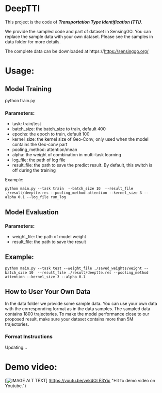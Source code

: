 # DeepTTI

This project is the code of ***Transportation Type Identification (TTI)***.

We provide the sampled code and part of dataset in SensingGO. You can replace the sample data with your own dataset.
Please see the samples in data folder for more details.

The complete data can be downloaded at 
https://https://sensinggo.org/

# Usage:

## Model Training
python train.py

### Parameters:

* task: train/test
* batch_size: the batch_size to train, default 400
* epochs: the epoch to train, default 100
* kernel_size: the kernel size of Geo-Conv, only used when the model contains the Geo-conv part
* pooling_method: attention/mean
* alpha: the weight of combination in multi-task learning
* log_file: the path of log file
* result_file: the path to save the predict result. By default, this switch is off during the training

Example:
```
python main.py --task train  --batch_size 10  --result_file ./result/deeptte.res --pooling_method attention --kernel_size 3 --alpha 0.1 --log_file run_log
```


## Model Evaluation

### Parameters:
* weight_file: the path of model weight
* result_file: the path to save the result

## Example:
```
python main.py --task test --weight_file ./saved_weights/weight --batch_size 10  --result_file ./result/deeptte.res --pooling_method attention --kernel_size 3 --alpha 0.1
```

## How to User Your Own Data
In the data folder we provide some sample data. You can use your own data with the corresponding format as in the data samples. The sampled data contains 1800 trajectories. To make the model performance close to our proposed result, make sure your dataset contains more than 5M trajectories.

### Format Instructions
 Updating...
 
 # Demo video:
[![IMAGE ALT TEXT](https://img.youtube.com/vi/vek4OLE3Yio/0.jpg)]
(https://youtu.be/vek4OLE3Yio "Hit to demo video on Youtube.")
 
